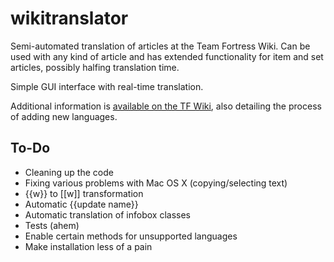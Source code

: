 wikitranslator
==============
Semi-automated translation of articles at the Team Fortress Wiki. Can be used with any kind of article and has extended functionality for item and set articles, possibly halfing translation time.

Simple GUI interface with real-time translation.

Additional information is [available on the TF Wiki](https://wiki.teamfortress.com/wiki/User:TidB/wikitranslator), also detailing the process of adding new languages.



To-Do
-----
- Cleaning up the code
- Fixing various problems with Mac OS X (copying/selecting text)
- {{w}} to [[w]] transformation
- Automatic {{update name}}
- Automatic translation of infobox classes
- Tests (ahem)
- Enable certain methods for unsupported languages
- Make installation less of a pain